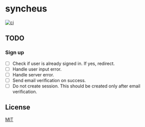# syncheus

<p>
  <a href="https://github.com/dlbarduzzi/syncheus/actions/workflows/ci.yaml" target="_blank" rel="noopener">
    <img src="https://github.com/dlbarduzzi/syncheus/actions/workflows/ci.yaml/badge.svg" alt="ci" />
  </a>
</p>

## TODO

### Sign up

- [ ] Check if user is already signed in. If yes, redirect.
- [ ] Handle user input error.
- [ ] Handle server error.
- [ ] Send email verification on success.
- [ ] Do not create session. This should be created only after email verification.

## License

[MIT](./LICENSE)

